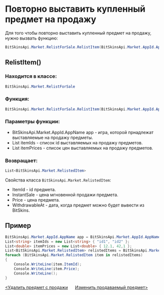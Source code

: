 ﻿# Повторно выставить купленный предмет на продажу

Для того чтобы повторно выставить купленный предмет на продажу, нужно вызвать функцию:

```csharp
BitSkinsApi.Market.RelistForSale.RelistItem(BitSkinsApi.Market.AppId.AppName app, List<string> itemIds, List<double> itemPrices);
```

## RelistItem()

### Находится в классе:

```csharp
BitSkinsApi.Market.RelistForSale
```

### Функция:

```csharp
BitSkinsApi.Market.RelistForSale.RelistItem(BitSkinsApi.Market.AppId.AppName app, List<string> itemIds, List<double> itemPrices);
```

### Параметры функции:

* BitSkinsApi.Market.AppId.AppName app - игра, которой прнадлежат выставляемые на продажу предметы.
* List<string> itemIds - список id выставляемых на продажу предметов.
* List<double> itemPrices - список цен выставляемых на продажу предметов.

### Возвращает:

```csharp
List<BitSkinsApi.Market.RelistedItem>
```

Свойства класса ```BitSkinsApi.Market.RelistedItem```:
* ItemId - id предмета.
* InstantSale - цена мгновенной продажи предмета.
* Price - цена предмета.
* WithdrawableAt - дата, когда предмет можно будет вывести из BitSkins.

## Пример

```csharp
BitSkinsApi.Market.AppId.AppName app = BitSkinsApi.Market.AppId.AppName.CounterStrikGlobalOffensive;
List<string> itemIds = new List<string> { "id1", "id2" };
List<double> itemPrices = new List<double> { 12.1, 42,1 };
List<BitSkinsApi.Market.RelistedItem> relistedItems = BitSkinsApi.Market.RelistForSale.RelistItem(app, itemIds, itemPrices);
foreach (BitSkinsApi.Market.RelistedItem item in relistedItems)
{
    Console.WriteLine(item.ItemId);
    Console.WriteLine(item.Price);
    Console.WriteLine();
}
```

[<Удалить предмет с продажи](https://github.com/Captious99/BitSkinsApi/blob/master/docs/ru/market/delist_item.md) &nbsp;&nbsp;&nbsp;&nbsp; [Изменить продаваемый предмет>](https://github.com/Captious99/BitSkinsApi/blob/master/docs/ru/market/modify_sale.md)